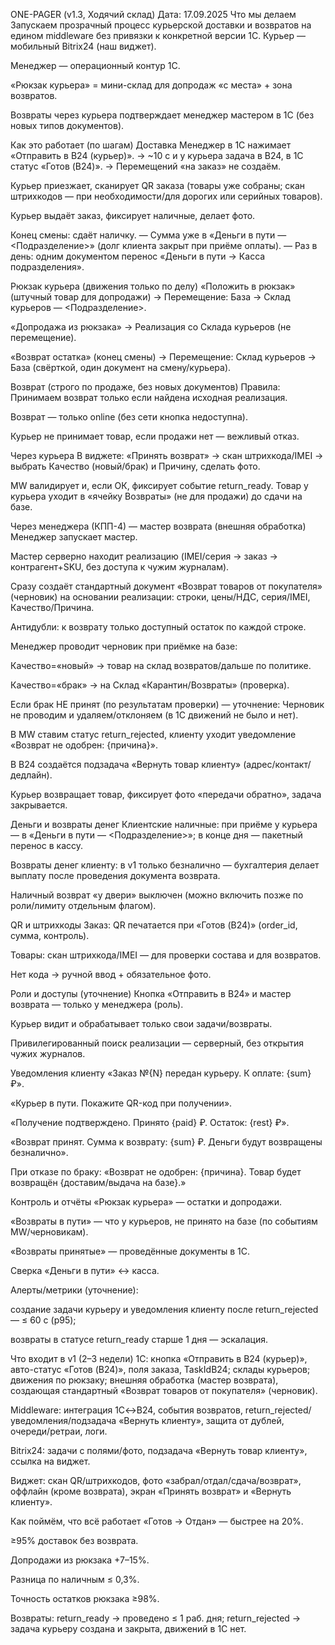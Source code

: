 ONE-PAGER (v1.3, Ходячий склад)
Дата: 17.09.2025
Что мы делаем
Запускаем прозрачный процесс курьерской доставки и возвратов на едином middleware без привязки к конкретной версии 1С.
Курьер — мобильный Bitrix24 (наш виджет).


Менеджер — операционный контур 1С.


«Рюкзак курьера» = мини-склад для допродаж «с места» + зона возвратов.


Возвраты через курьера подтверждает менеджер мастером в 1С (без новых типов документов).



Как это работает (по шагам)
Доставка
Менеджер в 1С нажимает «Отправить в B24 (курьер)».
 → ~10 с и у курьера задача в B24, в 1С статус «Готов (B24)».
 → Перемещений «на заказ» не создаём.


Курьер приезжает, сканирует QR заказа (товары уже собраны; скан штрихкодов — при необходимости/для дорогих или серийных товаров).


Курьер выдаёт заказ, фиксирует наличные, делает фото.


Конец смены: сдаёт наличку.
 — Сумма уже в «Деньги в пути — <Подразделение>» (долг клиента закрыт при приёме оплаты).
 — Раз в день: одним документом перенос «Деньги в пути → Касса подразделения».


Рюкзак курьера (движения только по делу)
«Положить в рюкзак» (штучный товар для допродажи) → Перемещение: База → Склад курьеров — <Подразделение>.


«Допродажа из рюкзака» → Реализация со Склада курьеров (не перемещение).


«Возврат остатка» (конец смены) → Перемещение: Склад курьеров → База (свёрткой, один документ на смену/курьера).



Возврат (строго по продаже, без новых документов)
Правила:
Принимаем возврат только если найдена исходная реализация.


Возврат — только online (без сети кнопка недоступна).


Курьер не принимает товар, если продажи нет — вежливый отказ.


Через курьера
В виджете: «Принять возврат» → скан штрихкода/IMEI → выбрать Качество (новый/брак) и Причину, сделать фото.


MW валидирует и, если ОК, фиксирует событие return_ready. Товар у курьера уходит в «ячейку Возвраты» (не для продажи) до сдачи на базе.


Через менеджера (КПП-4) — мастер возврата (внешняя обработка)
Менеджер запускает мастер.


Мастер серверно находит реализацию (IMEI/серия → заказ → контрагент+SKU, без доступа к чужим журналам).


Сразу создаёт стандартный документ «Возврат товаров от покупателя» (черновик) на основании реализации: строки, цены/НДС, серия/IMEI, Качество/Причина.


Антидубли: к возврату только доступный остаток по каждой строке.


Менеджер проводит черновик при приёмке на базе:


Качество=«новый» → товар на склад возвратов/дальше по политике.


Качество=«брак» → на Склад «Карантин/Возвраты» (проверка).


Если брак НЕ принят (по результатам проверки) — уточнение:
Черновик не проводим и удаляем/отклоняем (в 1С движений не было и нет).


В MW ставим статус return_rejected, клиенту уходит уведомление «Возврат не одобрен: {причина}».


В B24 создаётся подзадача «Вернуть товар клиенту» (адрес/контакт/дедлайн).


Курьер возвращает товар, фиксирует фото «передачи обратно», задача закрывается.



Деньги и возвраты денег
Клиентские наличные: при приёме у курьера — в «Деньги в пути — <Подразделение>»; в конце дня — пакетный перенос в кассу.


Возвраты денег клиенту: в v1 только безналично — бухгалтерия делает выплату после проведения документа возврата.


Наличный возврат «у двери» выключен (можно включить позже по роли/лимиту отдельным флагом).



QR и штрихкоды
Заказ: QR печатается при «Готов (B24)» (order_id, сумма, контроль).


Товары: скан штрихкода/IMEI — для проверки состава и для возвратов.


Нет кода → ручной ввод + обязательное фото.



Роли и доступы (уточнение)
Кнопка «Отправить в B24» и мастер возврата — только у менеджера (роль).


Курьер видит и обрабатывает только свои задачи/возвраты.


Привилегированный поиск реализации — серверный, без открытия чужих журналов.



Уведомления клиенту
«Заказ №{N} передан курьеру. К оплате: {sum} ₽».


«Курьер в пути. Покажите QR-код при получении».


«Получение подтверждено. Принято {paid} ₽. Остаток: {rest} ₽».


«Возврат принят. Сумма к возврату: {sum} ₽. Деньги будут возвращены безналично».


При отказе по браку: «Возврат не одобрен: {причина}. Товар будет возвращён {доставим/выдача на базе}.»



Контроль и отчёты
«Рюкзак курьера» — остатки и допродажи.


«Возвраты в пути» — что у курьеров, не принято на базе (по событиям MW/черновикам).


«Возвраты принятые» — проведённые документы в 1С.


Сверка «Деньги в пути» ↔ касса.


Алерты/метрики (уточнение):


создание задачи курьеру и уведомления клиенту после return_rejected — ≤ 60 с (p95);


возвраты в статусе return_ready старше 1 дня — эскалация.



Что входит в v1 (2–3 недели)
1С: кнопка «Отправить в B24 (курьер)», авто-статус «Готов (B24)», поля заказа, TaskIdB24; склады курьеров; движения по рюкзаку; внешняя обработка (мастер возврата), создающая стандартный «Возврат товаров от покупателя» (черновик).


Middleware: интеграция 1С↔B24, события возвратов, return_rejected/уведомления/подзадача «Вернуть клиенту», защита от дублей, очереди/ретраи, логи.


Bitrix24: задачи с полями/фото, подзадача «Вернуть товар клиенту», ссылка на виджет.


Виджет: скан QR/штрихкодов, фото «забрал/отдал/сдача/возврат», оффлайн (кроме возврата), экран «Принять возврат» и «Вернуть клиенту».



Как поймём, что всё работает
«Готов → Отдан» — быстрее на 20%.


≥95% доставок без возврата.


Допродажи из рюкзака +7–15%.


Разница по наличным ≤ 0,3%.


Точность остатков рюкзака ≥98%.


Возвраты: return_ready → проведено ≤ 1 раб. дня; return_rejected → задача курьеру создана и закрыта, движений в 1С нет.


